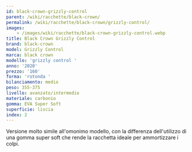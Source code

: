 ```yaml
---
id: black-crown-grizzly-control
parent: /wiki/racchette/black-crown/
permalink: /wiki/racchette/black-crown/grizzly-control/
images:
    - /images/wiki/racchette/black-crown-grizzly-control.webp
title: Black Crown Grizzly Control
brand: black-crown
model: Grizzly Control
marca: black crown
modello: 'grizzly control '
anno: '2020'
prezzo: '160'
forma: 'rotonda '
bilanciamento: medio
peso: 355-375
livello: avanzato/intermedio
materiale: carbonio
gomma: EVA Super Soft
superficie: liscia
index: 2
---
```

Versione molto simile all'omonimo modello, con la differenza dell'utilizzo di una gomma super soft che rende la racchetta ideale per ammortizzare i colpi.